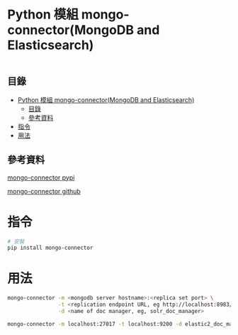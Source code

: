 # Python 模組 mongo-connector(MongoDB and Elasticsearch)

```
```

## 目錄

- [Python 模組 mongo-connector(MongoDB and Elasticsearch)](#python-模組-mongo-connectormongodb-and-elasticsearch)
	- [目錄](#目錄)
	- [參考資料](#參考資料)
- [指令](#指令)
- [用法](#用法)

## 參考資料

[mongo-connector pypi](https://pypi.org/project/mongo-connector/)

[mongo-connector github](https://github.com/yougov/mongo-connector)

# 指令

```bash
# 安裝
pip install mongo-connector
```

# 用法

```bash
mongo-connector -m <mongodb server hostname>:<replica set port> \
                -t <replication endpoint URL, eg http://localhost:8983/solr> \
                -d <name of doc manager, eg, solr_doc_manager>

mongo-connector -m localhost:27017 -t localhost:9200 -d elastic2_doc_manager --admin-username <username> --password <password>;
```
